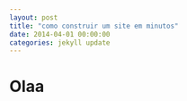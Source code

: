 ```yaml
---
layout: post
title: "como construir um site em minutos"
date: 2014-04-01 00:00:00
categories: jekyll update
---
```

# Olaa
